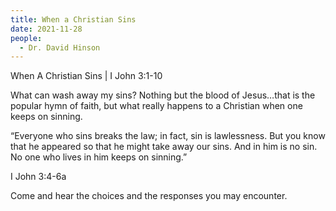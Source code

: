 ```yaml
---
title: When a Christian Sins
date: 2021-11-28
people:
  - Dr. David Hinson
---
```


When A Christian Sins | I John 3:1-10

What can wash away my sins? Nothing but the blood of Jesus…that is the popular hymn of faith, but what really happens to a Christian when one keeps on sinning.

“Everyone who sins breaks the law; in fact, sin is lawlessness. But you know that he appeared so that he might take away our sins. And in him is no sin. No one who lives in him keeps on sinning.”

I John 3:4-6a

Come and hear the choices and the responses you may encounter.